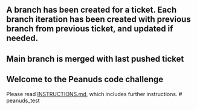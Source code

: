 ## A branch has been created for a ticket. Each branch iteration has been created with previous branch from previous ticket, and updated if needed.
## Main branch is merged with last pushed ticket
 
 
## Welcome to the Peanuds code challenge

Please read [INSTRUCTIONS.md](tickets/INSTRUCTIONS.md), which includes further instructions.
#   p e a n u d s _ t e s t 
